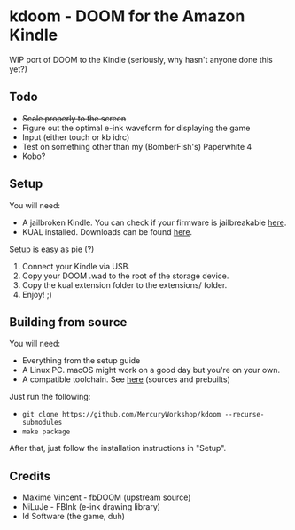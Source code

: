 # kdoom - DOOM for the Amazon Kindle

WIP port of DOOM to the Kindle (seriously, why hasn't anyone done this yet?)

## Todo

* ~~Scale properly to the screen~~
* Figure out the optimal e-ink waveform for displaying the game
* Input (either touch or kb idrc)
* Test on something other than my (BomberFish's) Paperwhite 4
* Kobo?

## Setup

You will need:
* A jailbroken Kindle. You can check if your firmware is jailbreakable [here](https://wiki.mobileread.com/wiki/Kindle_Firmware).
* KUAL installed. Downloads can be found [here](https://www.mobileread.com/forums/showthread.php?t=225030).

Setup is easy as pie (?)
1. Connect your Kindle via USB.
2. Copy your DOOM .wad to the root of the storage device.
3. Copy the kual extension folder to the extensions/ folder.
4. Enjoy! ;)

## Building from source

You will need:
* Everything from the setup guide
* A Linux PC. macOS might work on a good day but you're on your own.
* A compatible toolchain. See [here](https://www.mobileread.com/forums/showthread.php?t=348710) (sources and prebuilts)

Just run the following:
* `git clone https://github.com/MercuryWorkshop/kdoom --recurse-submodules`
* `make package`

After that, just follow the installation instructions in "Setup".

## Credits

* Maxime Vincent - fbDOOM (upstream source)
* NiLuJe - FBInk (e-ink drawing library)
* Id Software (the game, duh)
